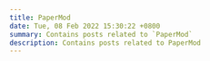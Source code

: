 ```yaml
---
title: PaperMod
date: Tue, 08 Feb 2022 15:30:22 +0800
summary: Contains posts related to `PaperMod`
description: Contains posts related to PaperMod
---
```

